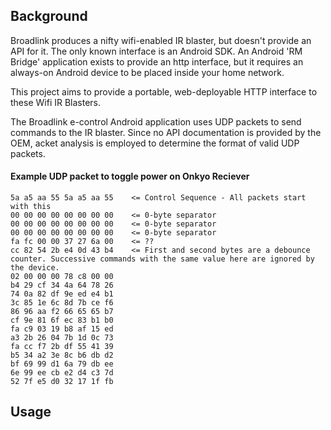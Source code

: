 ## Background
Broadlink produces a nifty wifi-enabled IR blaster, but doesn't provide an API for it. The only known interface is an
Android SDK. An Android 'RM Bridge' application exists to provide an http interface, but it requires an always-on
Android device to be placed inside your home network.

This project aims to provide a portable, web-deployable HTTP interface to these Wifi IR Blasters.

The Broadlink e-control Android application uses UDP packets to send commands to the IR blaster. Since no API documentation
is provided by the OEM, acket analysis is employed to determine the format of valid UDP packets.

#### Example UDP packet to toggle power on Onkyo Reciever
```
5a a5 aa 55 5a a5 aa 55    <= Control Sequence - All packets start with this
00 00 00 00 00 00 00 00    <= 0-byte separator
00 00 00 00 00 00 00 00    <= 0-byte separator
00 00 00 00 00 00 00 00    <= 0-byte separator
fa fc 00 00 37 27 6a 00    <= ??
cc 82 54 2b e4 0d 43 b4    <= First and second bytes are a debounce counter. Successive commands with the same value here are ignored by the device.
02 00 00 00 78 c8 00 00    
b4 29 cf 34 4a 64 78 26
74 0a 82 df 9e ed e4 b1
3c 85 1e 6c 8d 7b ce f6
86 96 aa f2 66 65 65 b7
cf 9e 81 6f ec 83 b1 b0
fa c9 03 19 b8 af 15 ed
a3 2b 26 04 7b 1d 0c 73
fa cc f7 2b df 55 41 39
b5 34 a2 3e 8c b6 db d2
bf 69 99 d1 6a 79 db ee
6e 99 ee cb e2 d4 c3 7d
52 7f e5 d0 32 17 1f fb
```

## Usage
